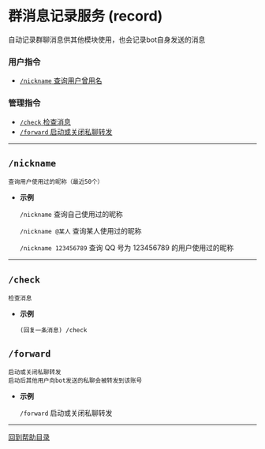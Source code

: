 # 群消息记录服务 (record)

自动记录群聊消息供其他模块使用，也会记录bot自身发送的消息

### 用户指令

- [`/nickname` 查询用户曾用名](#nickname)

### 管理指令

- [`/check` 检查消息](#check)
- [`/forward` 启动或关闭私聊转发](#forward)

---

##  `/nickname`
```
查询用户使用过的昵称（最近50个）
```
- **示例**

    `/nickname` 查询自己使用过的昵称

    `/nickname @某人` 查询某人使用过的昵称

    `/nickname 123456789` 查询 QQ 号为 123456789 的用户使用过的昵称

---

##  `/check`
```
检查消息
```
- **示例**

    `(回复一条消息) /check`


##  `/forward`
```
启动或关闭私聊转发
启动后其他用户向bot发送的私聊会被转发到该账号
```

- **示例**

    `/forward` 启动或关闭私聊转发
    


---

[回到帮助目录](./main.md)
